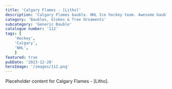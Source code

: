 ```yaml
---
title: 'Calgary Flames - [Litho]'
description: 'Calgary Flames bauble. NHL Ice hockey team. Awesome bauble which is used with our generic bauble housing. You can have this so it is a Calgary logo either side or a logo on one and litho window of a player on the other. 2 players available Al MacInnis or jarome iginla.'
category: 'Baubles, Globes & Tree Ornaments'
subcategory: 'Generic Bauble'
catalogue number: '112'
tags: [
    'Hockey', 
    'Calgary',
    'NHL', 
    ]
featured: true
pubDate: '2023-12-20'
heroImage: '/images/112.png'
---
```


Placeholder content for Calgary Flames - [Litho].